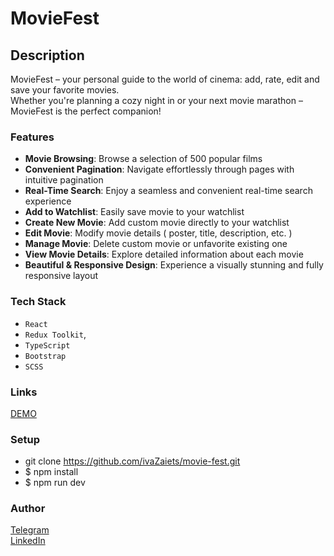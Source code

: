 # MovieFest
## Description
MovieFest – your personal guide to the world of cinema: add, rate, edit and save your favorite movies.  
Whether you're planning a cozy night in or your next movie marathon – MovieFest is the perfect companion!  

### Features
* **Movie Browsing**: Browse a selection of 500 popular films
* **Convenient Pagination**: Navigate effortlessly through pages with intuitive pagination
* **Real-Time Search**: Enjoy a seamless and convenient real-time search experience
* **Add to Watchlist**: Easily save movie to your watchlist
* **Create New Movie**: Add custom movie directly to your watchlist
* **Edit Movie**: Modify movie details ( poster, title, description, etc. )
* **Manage Movie**: Delete custom movie or unfavorite existing one
* **View Movie Details**: Explore detailed information about each movie
* **Beautiful & Responsive Design**: Experience a visually stunning and fully responsive layout

### Tech Stack
* `React`
* `Redux Toolkit`,
* `TypeScript`
* `Bootstrap`
* `SCSS`

### Links
[DEMO](https://ivazaiets.github.io/movie-fest/)  

### Setup
* git clone https://github.com/ivaZaiets/movie-fest.git
* $ npm install
* $ npm run dev

### Author
[Telegram](https://t.me/swugre)  
[LinkedIn](https://www.linkedin.com/in/ivanna-zaiets-6122532a0/)
